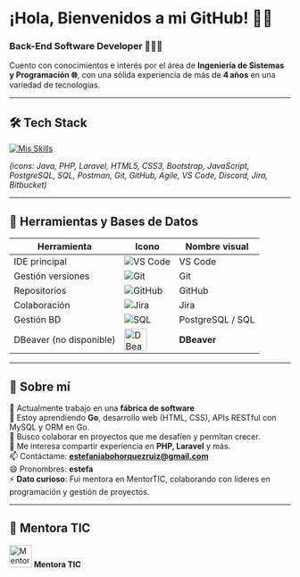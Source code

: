 # ¡Hola, Bienvenidos a mi GitHub! 👋🏼  
### Back-End Software Developer 👩🏼‍💻

Cuento con conocimientos e interés por el área de **Ingeniería de Sistemas y Programación 🌐**, con una sólida experiencia de más de **4 años** en una variedad de tecnologías.

---

## 🛠️ Tech Stack

<!-- Skill Icons generadas -->
[![Mis Skills](https://skillicons.dev/icons?i=java,php,laravel,html,css,bootstrap,js,postgres,sql,postman,git,github,agile,vscode,discord,jira,bitbucket&theme=light&perline=7)](https://skillicons.dev)

*(icons: Java, PHP, Laravel, HTML5, CSS3, Bootstrap, JavaScript, PostgreSQL, SQL, Postman, Git, GitHub, Agile, VS Code, Discord, Jira, Bitbucket)*

---

## 🧰 Herramientas y Bases de Datos

| Herramienta        | Icono                                      | Nombre visual |
|--------------------|--------------------------------------------|----------------|
| IDE principal      | ![VS Code](https://skillicons.dev/icons?i=vscode&theme=light) | VS Code       |
| Gestión versiones  | ![Git](https://skillicons.dev/icons?i=git&theme=light)       | Git           |
| Repositorios       | ![GitHub](https://skillicons.dev/icons?i=github&theme=light) | GitHub        |
| Colaboración       | ![Jira](https://skillicons.dev/icons?i=jira&theme=light)     | Jira          |
| Gestión BD         | ![SQL](https://skillicons.dev/icons?i=postgres,sql&theme=light&perline=2) | PostgreSQL / SQL |
| DBeaver (no disponible) | <img src="https://img.icons8.com/fluency/48/database.png" width="40" alt="DBeaver"/> | **DBeaver** |

---

## 💼 Sobre mí

🔭 Actualmente trabajo en una **fábrica de software**  
🌱 Estoy aprendiendo **Go**, desarrollo web (HTML, CSS), APIs RESTful con MySQL y ORM en Go.  
👯 Busco colaborar en proyectos que me desafíen y permitan crecer.  
🤔 Me interesa compartir experiencia en **PHP, Laravel** y más.  
📫 Contáctame: **estefaniabohorquezruiz@gmail.com**  
😄 Pronombres: **estefa**  
⚡ **Dato curioso**: Fui mentora en MentorTIC, colaborando con líderes en programación y gestión de proyectos.

---

## 🚀 Mentora TIC  
<a href="https://images.app.goo.gl/ggRc1FpEUmCETWsh9" target="_blank"><img src="https://img.icons8.com/external-flat-juicy-fish/60/000000/external-mentor-academic-flat-flat-juicy-fish.png" width="40" height="40" alt="Mentora TIC"/></a> **Mentora TIC**
